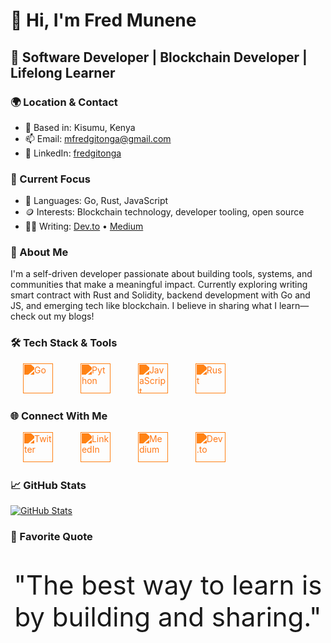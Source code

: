 # 👋 Hi, I'm Fred Munene

## 🚀 Software Developer | Blockchain Developer | Lifelong Learner

### 🌍 Location & Contact
- 📍 Based in: Kisumu, Kenya
- 📫 Email: mfredgitonga@gmail.com
- 💼 LinkedIn: [fredgitonga](https://ke.linkedin.com/in/fredgitonga)

### 🎯 Current Focus
- 🧠 Languages: Go, Rust, JavaScript
- 🪙 Interests: Blockchain technology, developer tooling, open source
- ✍🏾 Writing: [Dev.to](https://dev.to/fredgitonga) • [Medium](https://medium.com/@mfredgitonga)

### 🚀 About Me
I'm a self-driven developer passionate about building tools, systems, and communities that make a meaningful impact. Currently exploring writing smart contract with Rust and Solidity, backend development with Go and JS, and emerging tech like blockchain. I believe in sharing what I learn—check out my blogs!

### 🛠️ Tech Stack & Tools
<p align="left">
  <a href="https://go.dev/" target="_blank"><img src="https://github.com/danielcranney/profileme-dev/blob/main/public/icons/skills/go.svg" width="48" height="48" alt="Go" style="filter: invert(48%) sepia(79%) saturate(2476%) hue-rotate(346deg) brightness(118%) contrast(119%); margin: 0 20px;" /></a>
  <a href="https://www.python.org/" target="_blank"><img src="https://github.com/danielcranney/profileme-dev/blob/main/public/icons/skills/python.svg" width="48" height="48" alt="Python" style="filter: invert(48%) sepia(79%) saturate(2476%) hue-rotate(346deg) brightness(118%) contrast(119%); margin: 0 20px;" /></a>
  <a href="https://developer.mozilla.org/en-US/docs/Web/JavaScript" target="_blank"><img src="https://github.com/danielcranney/profileme-dev/blob/main/public/icons/skills/javascript.svg" width="48" height="48" alt="JavaScript" style="filter: invert(48%) sepia(79%) saturate(2476%) hue-rotate(346deg) brightness(118%) contrast(119%); margin: 0 20px;" /></a>
  <a href="https://www.rust-lang.org/" target="_blank"><img src="https://github.com/danielcranney/profileme-dev/blob/main/public/icons/skills/rust.svg" width="48" height="48" alt="Rust" style="filter: invert(48%) sepia(79%) saturate(2476%) hue-rotate(346deg) brightness(118%) contrast(119%); margin: 0 20px;" /></a>
</p>

### 🌐 Connect With Me
<p align="left">
  <a href="https://twitter.com/Gitonga2050" target="_blank"><img src="https://github.com/danielcranney/profileme-dev/blob/main/public/icons/socials/twitter-dark.svg" width="48" height="48" alt="Twitter" style="filter: invert(48%) sepia(79%) saturate(2476%) hue-rotate(346deg) brightness(118%) contrast(119%); margin: 0 20px;" /></a>
  <a href="https://ke.linkedin.com/in/fredgitonga" target="_blank"><img src="https://github.com/danielcranney/profileme-dev/blob/main/public/icons/socials/linkedin.svg" width="48" height="48" alt="LinkedIn" style="filter: invert(48%) sepia(79%) saturate(2476%) hue-rotate(346deg) brightness(118%) contrast(119%); margin: 0 20px;" /></a>
  <a href="https://medium.com/@mfredgitonga" target="_blank"><img src="https://github.com/danielcranney/profileme-dev/blob/main/public/icons/socials/medium-dark.svg" width="48" height="48" alt="Medium" style="filter: invert(48%) sepia(79%) saturate(2476%) hue-rotate(346deg) brightness(118%) contrast(119%); margin: 0 20px;" /></a>
  <a href="https://dev.to/fredgitonga" target="_blank"><img src="https://github.com/danielcranney/profileme-dev/blob/main/public/icons/socials/devdotto-dark.svg" width="48" height="48" alt="Dev.to" style="filter: invert(48%) sepia(79%) saturate(2476%) hue-rotate(346deg) brightness(118%) contrast(119%); margin: 0 20px;" /></a>
</p>

### 📈 GitHub Stats
<p align="left">
  <a href="https://github.com/FredMunene">
    <img src="https://github-readme-stats.vercel.app/api?username=FredMunene&show_icons=true&count_private=true&theme=tokyonight" alt="GitHub Stats" />
  </a>
</p>

### 💭 Favorite Quote
<p style="font-size: 3em; text-align: center;">
"The best way to learn is by building and sharing."
</p>


